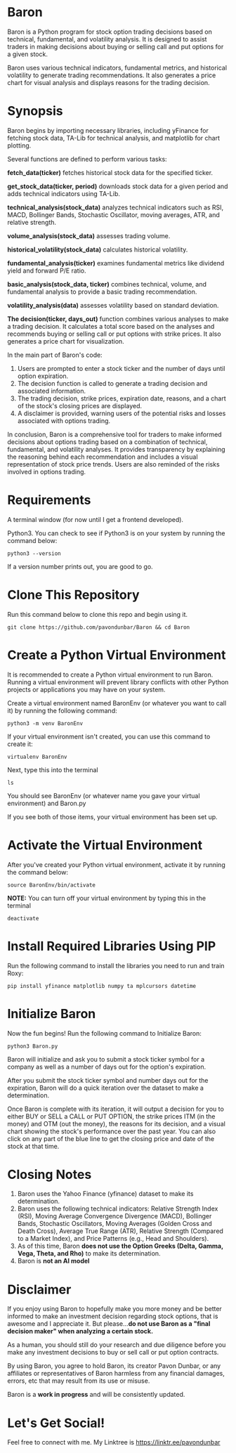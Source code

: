 # Baron

Baron is a Python program for stock option trading decisions based on technical, fundamental, and volatility analysis. It is designed to assist traders in making decisions about buying or selling call and put options for a given stock. 

Baron uses various technical indicators, fundamental metrics, and historical volatility to generate trading recommendations. It also generates a price chart for visual analysis and displays reasons for the trading decision.

# Synopsis 

Baron begins by importing necessary libraries, including yFinance for fetching stock data, TA-Lib for technical analysis, and matplotlib for chart plotting.

Several functions are defined to perform various tasks:

**fetch_data(ticker)** fetches historical stock data for the specified ticker.

**get_stock_data(ticker, period)** downloads stock data for a given period and adds technical indicators using TA-Lib.

**technical_analysis(stock_data)** analyzes technical indicators such as RSI, MACD, Bollinger Bands, Stochastic Oscillator, moving averages, ATR, and relative strength.

**volume_analysis(stock_data)** assesses trading volume.

**historical_volatility(stock_data)** calculates historical volatility.

**fundamental_analysis(ticker)** examines fundamental metrics like dividend yield and forward P/E ratio.

**basic_analysis(stock_data, ticker)** combines technical, volume, and fundamental analysis to provide a basic trading recommendation.

**volatility_analysis(data)** assesses volatility based on standard deviation.

**The decision(ticker, days_out)** function combines various analyses to make a trading decision. It calculates a total score based on the analyses and recommends buying or selling call or put options with strike prices. It also generates a price chart for visualization.

In the main part of Baron's code:

1. Users are prompted to enter a stock ticker and the number of days until option expiration.
2. The decision function is called to generate a trading decision and associated information.
3. The trading decision, strike prices, expiration date, reasons, and a chart of the stock's closing prices are displayed.
4. A disclaimer is provided, warning users of the potential risks and losses associated with options trading.

In conclusion, Baron is a comprehensive tool for traders to make informed decisions about options trading based on a combination of technical, fundamental, and volatility analyses. It provides transparency by explaining the reasoning behind each recommendation and includes a visual representation of stock price trends. Users are also reminded of the risks involved in options trading.

# Requirements

A terminal window (for now until I get a frontend developed).

Python3.  You can check to see if Python3 is on your system by running the command below:

```
python3 --version
```

If a version number prints out, you are good to go.

# Clone This Repository

Run this command below to clone this repo and begin using it.

```
git clone https://github.com/pavondunbar/Baron && cd Baron
```


# Create a Python Virtual Environment

It is recommended to create a Python virtual environment to run Baron.  Running a virtual environment will prevent library conflicts with other Python projects or applications you may have on your system.

Create a virtual environment named BaronEnv (or whatever you want to call it) by running the following command:

```
python3 -m venv BaronEnv
```

If your virtual environment isn't created, you can use this command to create it:

```
virtualenv BaronEnv
```

Next, type this into the terminal

```
ls
```

You should see BaronEnv (or whatever name you gave your virtual environment) and Baron.py

If you see both of those items, your virtual environment has been set up.

# Activate the Virtual Environment

After you've created your Python virtual environment, activate it by running the command below:

```
source BaronEnv/bin/activate
```

**NOTE:** You can turn off your virtual environment by typing this in the terminal

```
deactivate
```

# Install Required Libraries Using PIP

Run the following command to install the libraries you need to run and train Roxy:

```
pip install yfinance matplotlib numpy ta mplcursors datetime
```

# Initialize Baron

Now the fun begins!  Run the following command to Initialize Baron:

```
python3 Baron.py
```

Baron will initialize and ask you to submit a stock ticker symbol for a company as well as a number of days out for the option's expiration.

After you submit the stock ticker symbol and number days out for the expiration, Baron will do a quick iteration over the dataset to make a determination.

Once Baron is complete with its iteration, it will output a decision for you to either BUY or SELL a CALL or PUT OPTION, the strike prices ITM (in the money) and OTM (out the money), the reasons for its decision, and a visual chart showing the stock's performance over the past year. You can also click on any part of the blue line to get the closing price and date of the stock at that time.

# Closing Notes

1. Baron uses the Yahoo Finance (yfinance) dataset to make its determination.
2. Baron uses the following technical indicators: Relative Strength Index (RSI), Moving Average Convergence Divergence (MACD), Bollinger Bands, Stochastic Oscillators, Moving Averages (Golden Cross and Death Cross), Average True Range (ATR), Relative Strength (Compared to a Market Index), and Price Patterns (e.g., Head and Shoulders).
3. As of this time, Baron **does not use the Option Greeks (Delta, Gamma, Vega, Theta, and Rho)** to make its determination.
4. Baron is **not an AI model**

# Disclaimer

If you enjoy using Baron to hopefully make you more money and be better informed to make an investment decision regarding stock options, that is awesome and I appreciate it.  But please...**do not use Baron as a "final decision maker" when analyzing a certain stock.** 

As a human, you should still do your research and due diligence before you make any investment decisions to buy or sell call or put option contracts.

By using Baron, you agree to hold Baron, its creator Pavon Dunbar, or any affiliates or representatives of Baron harmless from any financial damages, errors, etc that may result from its use or misuse.

Baron is a **work in progress** and will be consistently updated.

# Let's Get Social!

Feel free to connect with me.  My Linktree is https://linktr.ee/pavondunbar
